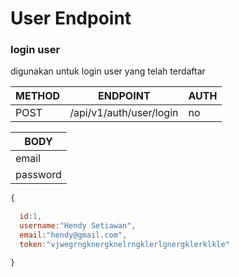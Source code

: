 # User Endpoint

### login user

digunakan untuk login user yang telah terdaftar

| METHOD | ENDPOINT                | AUTH |
| ------ | ----------------------- | ---- |
| POST   | /api/v1/auth/user/login | no   |

| BODY     |
| -------- |
| email    |
| password |

```js
{

  id:1,
  username:"Hendy Setiawan",
  email:"hendy@gmail.com",
  token:"vjwegrngknergknelrngklerlgnergklerklkle"

}

```
